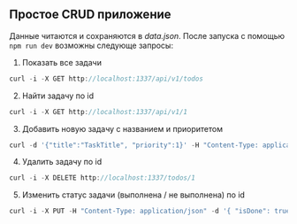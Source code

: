 ## Простое CRUD приложение

Данные читаются и сохраняются в _data.json_.
После запуска с помощью `npm run dev` возможны следующе запросы:

1. Показать все задачи

```javascript
curl -i -X GET http://localhost:1337/api/v1/todos
```
 
2. Найти задачу по id

```javascript
curl -i -X GET http://localhost:1337/api/v1/1
```

3. Добавить новую задачу с названием и приоритетом

```javascript
curl -d '{"title":"TaskTitle", "priority":1}' -H "Content-Type: application/json" -X POST http://localhost:1337/todos
```

4. Удалить задачу по id

```javascript
curl -i -X DELETE http://localhost:1337/todos/1
```

5. Изменить статус задачи (выполнена / не выполнена) по id

```javascript
curl -i -X PUT -H "Content-Type: application/json" -d '{ "isDone": true}'  http://localhost:1337/todos/2
```
